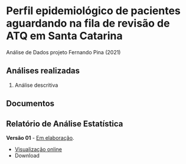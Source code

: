 <!-- Instruções -->

<!-- - substituir xxx pelo código do relatório -->
<!-- - v01: substituir mmm01/mmm02 pela milestone -->
<!-- - v02: substituir ppp01/ppp02 pelo projeto -->
<!-- - Remover esse bloco -->

# Perfil epidemiológico de pacientes aguardando na fila de revisão de ATQ em Santa Catarina

Análise de Dados projeto Fernando Pina (2021)

## Análises realizadas

1. Análise descritiva
<!-- 1. Análise inferencial -->
<!-- 1. Modelagem estatística -->
<!-- 1. Análise de poder -->

## Documentos

<!-- ## Plano de Análise Estatística -->

<!-- **SAP** - Plano de Análise Estatística -->

<!-- - [Visualização online][sapviz-v01] -->
<!-- - Download -->
<!-- - [Download][sappdf-v01] -->

[sapviz-v01]: report/SAP_analise_dados_FP_2021a-v01.md
[sappdf-v01]: report/SAP_analise_dados_FP_2021a-v01.pdf?raw=true

## Relatório de Análise Estatística

<!-- **Versão 02** - [Em elaboração][v02-project]. -->
<!-- <\!-- **Versão 02** -- [Concluída][v02-project]. -\-> -->

<!-- - [Visualização online][reportviz-v02] -->
<!-- - Download -->
<!-- - [Download][pdf-v02] -->

<!-- --- -->

**Versão 01** - [Em elaboração][v01-project].
<!-- **Versão 01** -- [Concluída][v01-project]. -->

- [Visualização online][reportviz-v01]
- Download
<!-- - [Download][pdf-v01] -->


[releases]: https://github.com/philsf-biostat/analise_dados_FP_2021a/releases/
[milestone-v01]: https://github.com/philsf-biostat/analise_dados_FP_2021a/milestone/1
[reportviz-v01]: report/analise_dados_FP_2021a-v01.md
[docx-v01]: report/analise_dados_FP_2021a-v01.docx?raw=true
[pdf-v01]: report/analise_dados_FP_2021a-v01.pdf?raw=true
[v01-project]: https://github.com/philsf-biostat/analise_dados_FP_2021a/projects/1

[milestone-v02]: https://github.com/philsf-biostat/analise_dados_FP_2021a/milestone/mmm02
[reportviz-v02]: report/analise_dados_FP_2021a-v02.md
[docx-v02]: report/analise_dados_FP_2021a-v02.docx?raw=true
[pdf-v02]: report/analise_dados_FP_2021a-v02.pdf?raw=true
[v02-project]: https://github.com/philsf-biostat/analise_dados_FP_2021a/projects/ppp02
